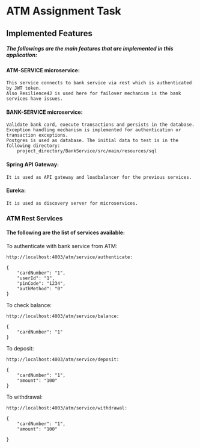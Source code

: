 # ATM Assignment Task 

## Implemented Features
##### The followings are the main features that are implemented in this application:

#### ATM-SERVICE microservice: 
    This service connects to bank service via rest which is authenticated by JWT token.
    Also Resilience4J is used here for failover mechanism is the bank services have issues.

#### BANK-SERVICE microservice: 
    Validate bank card, execute transactions and persists in the database.
    Exception handling mechanism is implemented for authentication or transaction exceptions.
    Postgres is used as database. The initial data to test is in the following directory:
        project_directory/BankService/src/main/resources/sql

#### Spring API Gateway: 
    It is used as API gateway and loadbalancer for the previous services.

#### Eureka: 
    It is used as discovery server for microservices.




### ATM Rest Services
#### The following are the list of services available:

To authenticate with bank service from ATM:
```
http://localhost:4003/atm/service/authenticate:

{
    "cardNumber": "1",  
    "userId": "1",
    "pinCode": "1234",
    "authMethod": "0"
}
```

To check balance:
```
http://localhost:4003/atm/service/balance:

{
    "cardNumber": "1"
}
```

To deposit:
```
http://localhost:4003/atm/service/deposit:

{
    "cardNumber": "1",
    "amount": "100"
}
```

To withdrawal:
```
http://localhost:4003/atm/service/withdrawal:

{
    "cardNumber": "1",
    "amount": "100"

}

```
